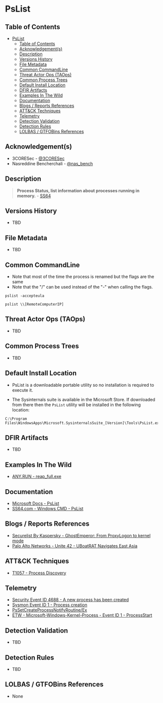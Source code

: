 # PsList

## Table of Contents

- [PsList](#pslist)
  - [Table of Contents](#table-of-contents)
  - [Acknowledgement(s)](#acknowledgements)
  - [Description](#description)
  - [Versions History](#versions-history)
  - [File Metadata](#file-metadata)
  - [Common CommandLine](#common-commandline)
  - [Threat Actor Ops (TAOps)](#threat-actor-ops-taops)
  - [Common Process Trees](#common-process-trees)
  - [Default Install Location](#default-install-location)
  - [DFIR Artifacts](#dfir-artifacts)
  - [Examples In The Wild](#examples-in-the-wild)
  - [Documentation](#documentation)
  - [Blogs / Reports References](#blogs--reports-references)
  - [ATT&CK Techniques](#attck-techniques)
  - [Telemetry](#telemetry)
  - [Detection Validation](#detection-validation)
  - [Detection Rules](#detection-rules)
  - [LOLBAS / GTFOBins References](#lolbas--gtfobins-references)

## Acknowledgement(s)

- 3CORESec - [@3CORESec](https://twitter.com/3CORESec)
- Nasreddine Bencherchali - [@nas_bench](https://twitter.com/nas_bench)

## Description

> **Process Status, list information about processes running in memory.** - [SS64](https://ss64.com/nt/pslist.html)

## Versions History

- TBD

## File Metadata

- TBD

## Common CommandLine

- Note that most of the time the process is renamed but the flags are the same
- Note that the "/" can be used instead of the "-" when calling the flags.

```batch
pslist -accepteula

pslist \\[RemoteComputerIP]
```

## Threat Actor Ops (TAOps)

- TBD

## Common Process Trees

- TBD

## Default Install Location

- PsList is a downloadable portable utility so no installation is required to execute it.

- The Sysinternals suite is available in the Microsoft Store. If downloaded from there then the `PsList` utility will be installed in the following location:

```batch
C:\Program Files\WindowsApps\Microsoft.SysinternalsSuite_[Version]\Tools\PsList.exe
```

## DFIR Artifacts

- TBD

## Examples In The Wild

- [ANY.RUN - reap_full.exe](https://app.any.run/tasks/0fe5c8d8-ef61-402c-8535-11dcb26bdec8/)

## Documentation

- [Microsoft Docs - PsList](https://docs.microsoft.com/en-us/sysinternals/downloads/pslist)
- [SS64.com - Windows CMD - PsList](https://ss64.com/nt/pslist.html)

## Blogs / Reports References

- [Securelist By Kaspersky - GhostEmperor: From ProxyLogon to kernel mode](https://securelist.com/ghostemperor-from-proxylogon-to-kernel-mode/104407/)
- [Palo Alto Networks - Unite 42 - UBoatRAT Navigates East Asia](https://unit42.paloaltonetworks.com/unit42-uboatrat-navigates-east-asia/)

## ATT&CK Techniques

- [T1057 - Process Discovery](https://attack.mitre.org/techniques/T1057/)

## Telemetry

- [Security Event ID 4688 - A new process has been created](https://www.ultimatewindowssecurity.com/securitylog/encyclopedia/event.aspx?eventID=4688)
- [Sysmon Event ID 1 - Process creation](https://www.ultimatewindowssecurity.com/securitylog/encyclopedia/event.aspx?eventid=90001)
- [PsSetCreateProcessNotifyRoutine/Ex](https://docs.microsoft.com/en-us/windows-hardware/drivers/ddi/ntddk/nf-ntddk-pssetcreateprocessnotifyroutineex)
- [ETW - Microsoft-Windows-Kernel-Process - Event ID 1 - ProcessStart](https://github.com/nasbench/EVTX-ETW-Resources)

## Detection Validation

- TBD

## Detection Rules

- TBD

## LOLBAS / GTFOBins References

- None
